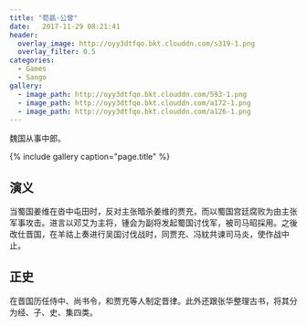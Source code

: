 ```yaml
---
title: "荀勗·公曾"
date:   2017-11-29 08:21:41
header:
  overlay_image: http://oyy3dtfqo.bkt.clouddn.com/s319-1.png
  overlay_filter: 0.5
categories:
  - Games
  - Sango
gallery:
  - image_path: http://oyy3dtfqo.bkt.clouddn.com/593-1.png
  - image_path: http://oyy3dtfqo.bkt.clouddn.com/a172-1.png
  - image_path: http://oyy3dtfqo.bkt.clouddn.com/a126-1.png
---
```


魏国从事中郎。

{% include gallery caption="page.title" %}

## 演义

当蜀国姜维在沓中屯田时，反对主张暗杀姜维的贾充，而以蜀国宫廷腐败为由主张军事攻击。进言以邓艾为主将，锺会为副将发起蜀国讨伐军，被司马昭採用。之後改仕晋国，在羊祜上奏进行吴国讨伐战时，同贾充、冯紞共谏司马炎，使作战中止。

## 正史

在晋国历任侍中、尚书令，和贾充等人制定晋律。此外还跟张华整理古书，将其分为经、子、史、集四类。